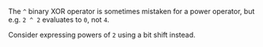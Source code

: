 The `^` binary XOR operator is sometimes mistaken for a power operator, but e.g.
`2 ^ 2` evaluates to `0`, not `4`.

Consider expressing powers of `2` using a bit shift instead.

